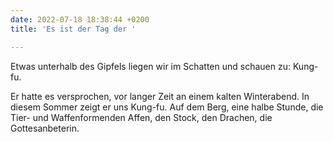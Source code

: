 ```yaml
---
date: 2022-07-18 18:38:44 +0200
title: 'Es ist der Tag der '

---
```

Etwas unterhalb des Gipfels liegen wir im Schatten und schauen zu: Kung-fu.

Er hatte es versprochen, vor langer Zeit an einem kalten Winterabend. In diesem Sommer zeigt er uns Kung-fu. Auf dem Berg, eine halbe Stunde, die Tier- und Waffenformenden Affen, den Stock, den Drachen, die Gottesanbeterin.